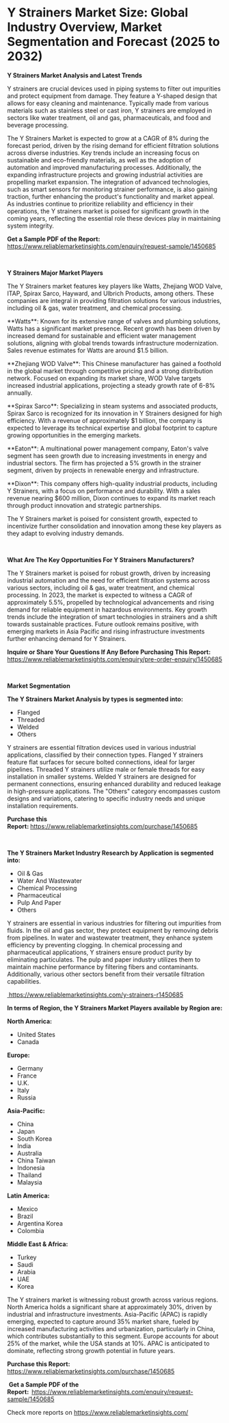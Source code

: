 <p><h1>Y Strainers Market Size: Global Industry Overview, Market Segmentation and Forecast (2025 to 2032)</h1></p><p><strong>Y Strainers Market Analysis and Latest Trends</strong></p>
<p><p>Y strainers are crucial devices used in piping systems to filter out impurities and protect equipment from damage. They feature a Y-shaped design that allows for easy cleaning and maintenance. Typically made from various materials such as stainless steel or cast iron, Y strainers are employed in sectors like water treatment, oil and gas, pharmaceuticals, and food and beverage processing.</p><p>The Y Strainers Market is expected to grow at a CAGR of 8% during the forecast period, driven by the rising demand for efficient filtration solutions across diverse industries. Key trends include an increasing focus on sustainable and eco-friendly materials, as well as the adoption of automation and improved manufacturing processes. Additionally, the expanding infrastructure projects and growing industrial activities are propelling market expansion. The integration of advanced technologies, such as smart sensors for monitoring strainer performance, is also gaining traction, further enhancing the product's functionality and market appeal. As industries continue to prioritize reliability and efficiency in their operations, the Y strainers market is poised for significant growth in the coming years, reflecting the essential role these devices play in maintaining system integrity.</p></p>
<p><strong>Get a Sample PDF of the Report:&nbsp;</strong> <a href="https://www.reliablemarketinsights.com/enquiry/request-sample/1450685?utm_campaign=2458&utm_medium=2&utm_source=Github&utm_content=ia&utm_term=17022025&utm_id=y-strainers">https://www.reliablemarketinsights.com/enquiry/request-sample/1450685</a></p>
<p>&nbsp;</p>
<p><strong>Y Strainers Major Market Players</strong></p>
<p><p>The Y Strainers market features key players like Watts, Zhejiang WOD Valve, ITAP, Spirax Sarco, Hayward, and Ulbrich Products, among others. These companies are integral in providing filtration solutions for various industries, including oil & gas, water treatment, and chemical processing.</p><p>**Watts**: Known for its extensive range of valves and plumbing solutions, Watts has a significant market presence. Recent growth has been driven by increased demand for sustainable and efficient water management solutions, aligning with global trends towards infrastructure modernization. Sales revenue estimates for Watts are around $1.5 billion.</p><p>**Zhejiang WOD Valve**: This Chinese manufacturer has gained a foothold in the global market through competitive pricing and a strong distribution network. Focused on expanding its market share, WOD Valve targets increased industrial applications, projecting a steady growth rate of 6-8% annually.</p><p>**Spirax Sarco**: Specializing in steam systems and associated products, Spirax Sarco is recognized for its innovation in Y Strainers designed for high efficiency. With a revenue of approximately $1 billion, the company is expected to leverage its technical expertise and global footprint to capture growing opportunities in the emerging markets.</p><p>**Eaton**: A multinational power management company, Eaton's valve segment has seen growth due to increasing investments in energy and industrial sectors. The firm has projected a 5% growth in the strainer segment, driven by projects in renewable energy and infrastructure.</p><p>**Dixon**: This company offers high-quality industrial products, including Y Strainers, with a focus on performance and durability. With a sales revenue nearing $600 million, Dixon continues to expand its market reach through product innovation and strategic partnerships.</p><p>The Y Strainers market is poised for consistent growth, expected to incentivize further consolidation and innovation among these key players as they adapt to evolving industry demands.</p></p>
<p>&nbsp;</p>
<p><strong>What Are The Key Opportunities For Y Strainers Manufacturers?</strong></p>
<p><p>The Y Strainers market is poised for robust growth, driven by increasing industrial automation and the need for efficient filtration systems across various sectors, including oil & gas, water treatment, and chemical processing. In 2023, the market is expected to witness a CAGR of approximately 5.5%, propelled by technological advancements and rising demand for reliable equipment in hazardous environments. Key growth trends include the integration of smart technologies in strainers and a shift towards sustainable practices. Future outlook remains positive, with emerging markets in Asia Pacific and rising infrastructure investments further enhancing demand for Y Strainers.</p></p>
<p><strong>Inquire or Share Your Questions If Any Before Purchasing This Report:</strong> <a href="https://www.reliablemarketinsights.com/enquiry/pre-order-enquiry/1450685?utm_campaign=2458&utm_medium=2&utm_source=Github&utm_content=ia&utm_term=17022025&utm_id=y-strainers">https://www.reliablemarketinsights.com/enquiry/pre-order-enquiry/1450685</a></p>
<p>&nbsp;</p>
<p><strong>Market Segmentation</strong></p>
<p><strong>The Y Strainers Market Analysis by types is segmented into:</strong></p>
<p><ul><li>Flanged</li><li>Threaded</li><li>Welded</li><li>Others</li></ul></p>
<p><p>Y strainers are essential filtration devices used in various industrial applications, classified by their connection types. Flanged Y strainers feature flat surfaces for secure bolted connections, ideal for larger pipelines. Threaded Y strainers utilize male or female threads for easy installation in smaller systems. Welded Y strainers are designed for permanent connections, ensuring enhanced durability and reduced leakage in high-pressure applications. The "Others" category encompasses custom designs and variations, catering to specific industry needs and unique installation requirements.</p></p>
<p><strong>Purchase this Report:&nbsp;</strong><a href="https://www.reliablemarketinsights.com/purchase/1450685?utm_campaign=2458&utm_medium=2&utm_source=Github&utm_content=ia&utm_term=17022025&utm_id=y-strainers">https://www.reliablemarketinsights.com/purchase/1450685</a></p>
<p>&nbsp;</p>
<p><strong>The Y Strainers Market Industry Research by Application is segmented into:</strong></p>
<p><ul><li>Oil & Gas</li><li>Water And Wastewater</li><li>Chemical Processing</li><li>Pharmaceutical</li><li>Pulp And Paper</li><li>Others</li></ul></p>
<p><p>Y strainers are essential in various industries for filtering out impurities from fluids. In the oil and gas sector, they protect equipment by removing debris from pipelines. In water and wastewater treatment, they enhance system efficiency by preventing clogging. In chemical processing and pharmaceutical applications, Y strainers ensure product purity by eliminating particulates. The pulp and paper industry utilizes them to maintain machine performance by filtering fibers and contaminants. Additionally, various other sectors benefit from their versatile filtration capabilities.</p></p>
<p><a href="https://www.reliablemarketinsights.com/y-strainers-r1450685?utm_campaign=2458&utm_medium=2&utm_source=Github&utm_content=ia&utm_term=17022025&utm_id=y-strainers">&nbsp;https://www.reliablemarketinsights.com/y-strainers-r1450685</a></p>
<p><strong>In terms of Region, the Y Strainers Market Players available by Region are:</strong></p>
<p>
    <p> <strong> North America: </strong>
        <ul>
            <li>United States</li>
            <li>Canada</li>
        </ul>
        </p> 
    <p> <strong> Europe: </strong>
        <ul>
            <li>Germany</li>
            <li>France</li>
            <li>U.K.</li>
            <li>Italy</li>
            <li>Russia</li>
        </ul>
        </p> 
    <p> <strong> Asia-Pacific: </strong>
        <ul>
            <li>China</li>
            <li>Japan</li>
            <li>South Korea</li>
            <li>India</li>
            <li>Australia</li>
            <li>China Taiwan</li>
            <li>Indonesia</li>
            <li>Thailand</li>
            <li>Malaysia</li>
        </ul>
        </p> 
    <p> <strong> Latin America: </strong>
        <ul>
            <li>Mexico</li>
            <li>Brazil</li>
            <li>Argentina Korea</li>
            <li>Colombia</li>
        </ul>
        </p> 
    <p> <strong> Middle East & Africa: </strong>
        <ul>
            <li>Turkey</li>
            <li>Saudi</li>
            <li>Arabia</li>
            <li>UAE</li>
            <li>Korea</li>
        </ul>
    </p>
    </p>
<p><p>The Y strainers market is witnessing robust growth across various regions. North America holds a significant share at approximately 30%, driven by industrial and infrastructure investments. Asia-Pacific (APAC) is rapidly emerging, expected to capture around 35% market share, fueled by increased manufacturing activities and urbanization, particularly in China, which contributes substantially to this segment. Europe accounts for about 25% of the market, while the USA stands at 10%. APAC is anticipated to dominate, reflecting strong growth potential in future years.</p></p>
<p><strong>Purchase this Report: </strong><a href="https://www.reliablemarketinsights.com/purchase/1450685?utm_campaign=2458&utm_medium=2&utm_source=Github&utm_content=ia&utm_term=17022025&utm_id=y-strainers">https://www.reliablemarketinsights.com/purchase/1450685</a></p>
<p>&nbsp;<strong>Get a Sample PDF of the Report:&nbsp;&nbsp;</strong><a href="https://www.reliablemarketinsights.com/enquiry/request-sample/1450685?utm_campaign=2458&utm_medium=2&utm_source=Github&utm_content=ia&utm_term=17022025&utm_id=y-strainers">https://www.reliablemarketinsights.com/enquiry/request-sample/1450685</a></p>
<p><strong></strong></p>
<p>Check more reports on <a href="https://www.reliablemarketinsights.com/?utm_campaign=2458&utm_medium=2&utm_source=Github&utm_content=ia&utm_term=17022025&utm_id=y-strainers">https://www.reliablemarketinsights.com/</a></p>
